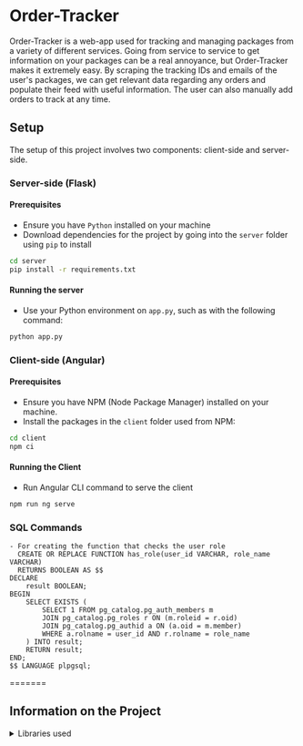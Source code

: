 # Order-Tracker

Order-Tracker is a web-app used for tracking and managing packages from a variety of different services. Going from service to service to get information on your packages can be a real annoyance, but Order-Tracker makes it extremely easy. By scraping the tracking IDs and emails of the user's packages, we can get relevant data regarding any orders and populate their feed with useful information. The user can also manually add orders to track at any time.

## Setup

The setup of this project involves two components: client-side and server-side.

### Server-side (Flask)

#### Prerequisites
- Ensure you have `Python` installed on your machine
- Download dependencies for the project by going into the `server` folder using `pip` to install

```bash
cd server
pip install -r requirements.txt
```

#### Running the server
- Use your Python environment on `app.py`, such as with the following command: 
```bash
python app.py
```

### Client-side (Angular)

#### Prerequisites
- Ensure you have NPM (Node Package Manager) installed on your machine.
- Install the packages in the `client` folder used from NPM:
```bash
cd client
npm ci
```

#### Running the Client
- Run Angular CLI command to serve the client 
```bash
npm run ng serve
```

### SQL Commands
```
- For creating the function that checks the user role
  CREATE OR REPLACE FUNCTION has_role(user_id VARCHAR, role_name VARCHAR)
  RETURNS BOOLEAN AS $$
DECLARE
    result BOOLEAN;
BEGIN
    SELECT EXISTS (
        SELECT 1 FROM pg_catalog.pg_auth_members m
        JOIN pg_catalog.pg_roles r ON (m.roleid = r.oid)
        JOIN pg_catalog.pg_authid a ON (a.oid = m.member)
        WHERE a.rolname = user_id AND r.rolname = role_name
    ) INTO result;
    RETURN result;
END;
$$ LANGUAGE plpgsql;
```
=======
## Information on the Project

<details>
<summary>Libraries used</summary>
<h3>Server-side (Python/Flask)</h3>
<pre><code>bcrypt==4.1.2
blinker==1.7.0
cffi==1.16.0
click==8.1.7
cryptography==42.0.5
DateTime==5.4
Flask==3.0.2
Flask-Cors==4.0.0
itsdangerous==2.1.2
Jinja2==3.1.3
pyJWT~=2.8.0
MarkupSafe==2.1.5
psycopg2==2.9.9
pycparser==2.22
python-dotenv==1.0.1
pytz==2024.1
setuptools==69.1.0
Werkzeug==3.0.1
zope.interface==6.2
</pre></code>
<h3>Client-side (JavaScript/Angular)</h3>
<pre><code>"@angular/animations": "^17.2.0",
"@angular/cdk": "^17.2.1",
"@angular/common": "^17.2.0",
"@angular/compiler": "^17.2.0",
"@angular/core": "^17.2.0",
"@angular/forms": "^17.2.0",
"@angular/google-maps": "^17.3.4",
"@angular/platform-browser": "^17.2.0",
"@angular/platform-browser-dynamic": "^17.2.0",
"@angular/platform-server": "^17.2.0",
"@angular/router": "^17.2.0",
"@angular/ssr": "^17.2.0",
"@ngx-pwa/local-storage": "^17.0.0",
"axios": "^1.6.8",
"chart.js": "^4.4.2",
"date-fns": "^3.3.1",
"express": "^4.19.2",
"primeflex": "^3.3.1",
"primeicons": "^6.0.1",
"primeng": "^17.7.0",
"rxjs": "~7.8.0",
"tslib": "^2.6.2",
"zone.js": "~0.14.3"
</code></pre>
</details>
